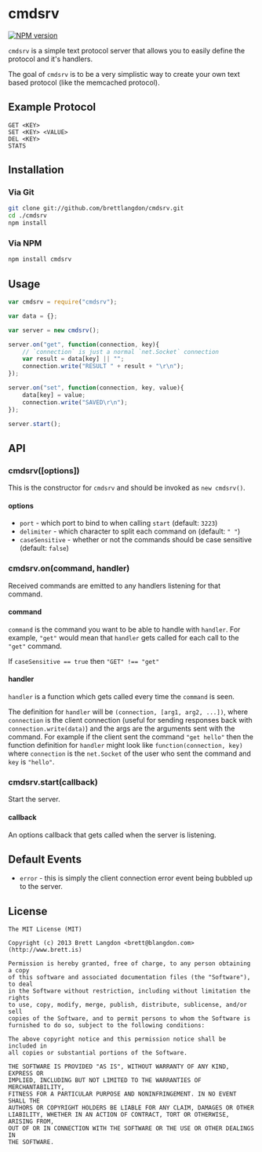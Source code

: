 cmdsrv
======
[![NPM version](https://badge.fury.io/js/cmdsrv.png)](http://badge.fury.io/js/cmdsrv)

`cmdsrv` is a simple text protocol server that allows you to easily define the protocol and it's handlers.

The goal of `cmdsrv` is to be a very simplistic way to create your own text based protocol (like the memcached protocol).

## Example Protocol
```
GET <KEY>
SET <KEY> <VALUE>
DEL <KEY>
STATS
```

## Installation
### Via Git
```bash
git clone git://github.com/brettlangdon/cmdsrv.git
cd ./cmdsrv
npm install
```
### Via NPM
```bash
npm install cmdsrv
```

## Usage
```javascript
var cmdsrv = require("cmdsrv");

var data = {};

var server = new cmdsrv();

server.on("get", function(connection, key){
    // `connection` is just a normal `net.Socket` connection
    var result = data[key] || "";
    connection.write("RESULT " + result + "\r\n");
});

server.on("set", function(connection, key, value){
    data[key] = value;
    connection.write("SAVED\r\n");
});

server.start();
```

## API

### cmdsrv([options])
This is the constructor for `cmdsrv` and should be invoked as `new cmdsrv()`.

#### options
* `port` - which port to bind to when calling `start` (default: `3223`)
* `delimiter` - which character to split each command on (default: `" "`)
* `caseSensitive` - whether or not the commands should be case sensitive (default: `false`)

### cmdsrv.on(command, handler)
Received commands are emitted to any handlers listening for that command.

#### command
`command` is the command you want to be able to handle with `handler`.
For example, `"get"` would mean that `handler` gets called for each call to the `"get"` command.

If `caseSensitive == true` then `"GET" !== "get"`

#### handler
`handler` is a function which gets called every time the `command` is seen.

The definition for `handler` will be `(connection, [arg1, arg2, ...])`, where `connection` is
the client connection (useful for sending responses back with `connection.write(data)`) and the args
are the arguments sent with the command. For example if the client sent the command `"get hello"` then
the function definition for `handler` might look like `function(connection, key)` where `connection` is the
`net.Socket` of the user who sent the command and `key` is `"hello"`.

### cmdsrv.start(callback)
Start the server.

#### callback
An options callback that gets called when the server is listening.

## Default Events
* `error` - this is simply the client connection error event being bubbled up to the server.

## License
```
The MIT License (MIT)

Copyright (c) 2013 Brett Langdon <brett@blangdon.com> (http://www.brett.is)

Permission is hereby granted, free of charge, to any person obtaining a copy
of this software and associated documentation files (the "Software"), to deal
in the Software without restriction, including without limitation the rights
to use, copy, modify, merge, publish, distribute, sublicense, and/or sell
copies of the Software, and to permit persons to whom the Software is
furnished to do so, subject to the following conditions:

The above copyright notice and this permission notice shall be included in
all copies or substantial portions of the Software.

THE SOFTWARE IS PROVIDED "AS IS", WITHOUT WARRANTY OF ANY KIND, EXPRESS OR
IMPLIED, INCLUDING BUT NOT LIMITED TO THE WARRANTIES OF MERCHANTABILITY,
FITNESS FOR A PARTICULAR PURPOSE AND NONINFRINGEMENT. IN NO EVENT SHALL THE
AUTHORS OR COPYRIGHT HOLDERS BE LIABLE FOR ANY CLAIM, DAMAGES OR OTHER
LIABILITY, WHETHER IN AN ACTION OF CONTRACT, TORT OR OTHERWISE, ARISING FROM,
OUT OF OR IN CONNECTION WITH THE SOFTWARE OR THE USE OR OTHER DEALINGS IN
THE SOFTWARE.
```
